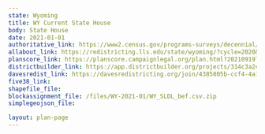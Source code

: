 ```yaml
---
state: Wyoming
title: WY Current State House
body: State House
date: 2021-01-01
authoritative_link: https://www2.census.gov/programs-surveys/decennial/2020/data/01-Redistricting_File--PL_94-171/Wyoming/
allabout_link: https://redistricting.lls.edu/state/wyoming/?cycle=2020&level=State%20Lower&startdate=
planscore_link: https://planscore.campaignlegal.org/plan.html?20210919T212505.207864476Z
districtbuilder_link: https://app.districtbuilder.org/projects/314c3a2c-91b7-4adc-895c-fd33c9a97509
davesredist_link: https://davesredistricting.org/join/4385805b-ccf4-4a10-8a3a-39f5751c4fff
five38_link:
shapefile_file:
blockassignment_file: /files/WY-2021-01/WY_SLDL_bef.csv.zip
simplegeojson_file:

layout: plan-page
---
```

